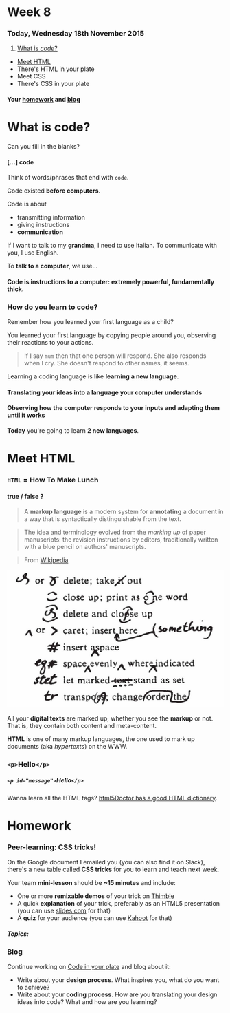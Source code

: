 # Week 8

### Today, Wednesday 18th November 2015

1. [What is *code*?](#what-is-code) 
* [Meet HTML](#meet-html)
* There's HTML in your plate
* Meet CSS
* There's CSS in your plate 


<!-- 
- [ ] gh-pages?
-->

#### Your [homework](#homework) and [blog](#blog)


# What is **code**?

Can you fill in the blanks?

#### [...] code

Think of words/phrases that end with `code`.

<!-- *Morse code*, *post code*, *dress code*... -->

Code existed **before computers**.

Code is about

*   transmitting information
*   giving instructions
*   **communication**

If I want to talk to my **grandma**, I need to use Italian. To communicate with you, I use English. 

To **talk to a computer**, we use...

#### Code is **instructions** to a computer: extremely powerful, fundamentally thick.

### How do you learn to code?

Remember how you learned your first language as a child?

You learned your first language by copying people around you, observing their reactions to your actions.

> If I say `mum` then that one person will respond. She also responds when I cry. She doesn't respond to other names, it seems.

Learning a coding language is like **learning a new language**.

#### **Translating** your ideas into a language your computer understands

#### **Observing** how the computer responds to your inputs and adapting them until it works

**Today** you're going to learn **2 new languages**.


# Meet HTML

### `HTML` = How To Make Lunch 

#### true / false ?

> A **markup language** is a modern system for **annotating** a document in a way that is syntactically distinguishable from the text. 

> The idea and terminology evolved from the *marking up* of paper manuscripts: the revision instructions by editors, traditionally written with a blue pencil on authors' manuscripts.

> From [Wikipedia](http://en.wikipedia.org/wiki/Markup_language)

![](assets/printer-markup-signs.png)

All your **digital texts** are marked up, whether you see the **markup** or not. That is, they contain both content and meta-content.

**HTML** is one of many markup languages, the one used to mark up documents (aka *hypertexts*) on the WWW. 

### `<p>`Hello`</p>`

##### `<p id="message">`Hello`</p>`

Wanna learn all the HTML tags? [html5Doctor has a good HTML dictionary](http://html5doctor.com/element-index/).



<!--Writing HTML can be quite cumbersome ..

	<ul>
		<li>All this fuss for a bullet point</li>
	</ul>	

.. so a guy called John Gruber came up with [**MarkDown**](http://daringfireball.net/projects/markdown/) (an open-source project) to let people focus on writing, and not worry about the HTML meta-content.-->






# Homework

### Peer-learning: **CSS tricks**!

On the Google document I emailed you (you can also find it on Slack), there's a new table called **CSS tricks** for you to learn and teach next week.

Your team **mini-lesson** should be **~15 minutes** and include:

* One or more **remixable demos** of your trick on [Thimble](https://thimble.mozilla.org/)
* A quick **explanation** of your trick, preferably as an HTML5 presentation (you can use [slides.com](https://slides.com) for that)
* A **quiz** for your audience (you can use [Kahoot](https://getkahoot.com/) for that)

##### Topics: 



### Blog

Continue working on [Code in your plate](../../projects/code-in-your-plate) and blog about it:

* Write about your **design process**. What inspires you, what do you want to achieve?
* Write about your **coding process**. How are you translating your design ideas into code? What and how are you learning?